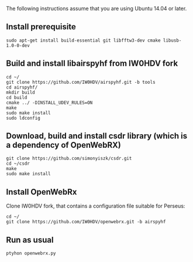 The following instructions assume that you are using Ubuntu 14.04 or later.

## Install prerequisite
    sudo apt-get install build-essential git libfftw3-dev cmake libusb-1.0-0-dev

## Build and install libairspyhf from IW0HDV fork
    cd ~/
    git clone https://github.com/IW0HDV/airspyhf.git -b tools
    cd airspyhf/
    mkdir build
    cd build
    cmake ../ -DINSTALL_UDEV_RULES=ON
    make
    sudo make install
    sudo ldconfig


## Download, build and install csdr library (which is a dependency of OpenWebRX) 
    git clone https://github.com/simonyiszk/csdr.git
    cd ~/csdr
    make
    sudo make install


## Install OpenWebRx
Clone IW0HDV fork, that contains a configuration file suitable for Perseus:    
    
    cd ~/
    git clone https://github.com/IW0HDV/openwebrx.git -b airspyhf

## Run as usual

    ptyhon openwebrx.py


